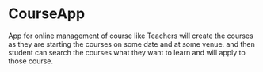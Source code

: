 # CourseApp
App for online management of course like Teachers will create the courses as they are starting the courses on some date and at some venue.
and then student can search the courses what they want to learn and will apply to those course.
